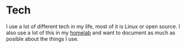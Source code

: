 # Tech

I use a lot of different tech in my life, most of it is Linux or open source. I also use a lot of this in my [homelab](../homelab/index.md) and want to document as much as posible about the things I use.